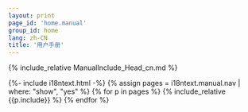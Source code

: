 ```yaml
---
layout: print
page_id: 'home.manual'
group_id: home
lang: zh-CN
title: '用户手册'
---
```

{% include_relative ManualInclude_Head_cn.md %}

{%- include i18ntext.html -%}
{% assign pages = i18ntext.manual.nav | where: "show", "yes" %}
{% for p in pages %}
{% include_relative {{p.include}} %}
{% endfor %}